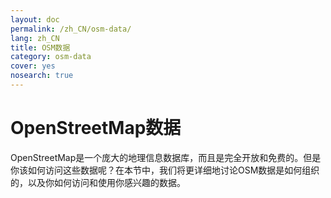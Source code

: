 ```yaml
---
layout: doc
permalink: /zh_CN/osm-data/
lang: zh_CN
title: OSM数据
category: osm-data
cover: yes
nosearch: true
---
```


OpenStreetMap数据
==================

OpenStreetMap是一个庞大的地理信息数据库，而且是完全开放和免费的。但是你该如何访问这些数据呢？在本节中，我们将更详细地讨论OSM数据是如何组织的，以及你如何访问和使用你感兴趣的数据。  

<!--
我们将介绍：

-	OSM数据：概述
-	地理文件格式和.osm文件
-	获取数据
-	OSM数据和数据库
-	使用Osmosis处理OSM文件
-	API通行证

-->